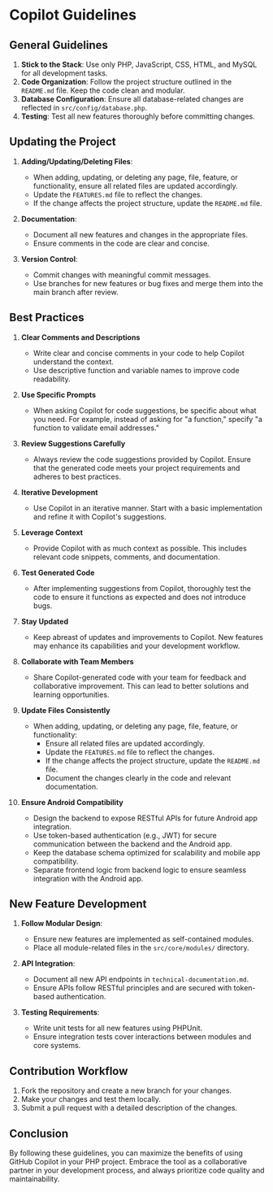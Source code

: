 # Copilot Guidelines

## General Guidelines
1. **Stick to the Stack**: Use only PHP, JavaScript, CSS, HTML, and MySQL for all development tasks.
2. **Code Organization**: Follow the project structure outlined in the `README.md` file. Keep the code clean and modular.
3. **Database Configuration**: Ensure all database-related changes are reflected in `src/config/database.php`.
4. **Testing**: Test all new features thoroughly before committing changes.

## Updating the Project
1. **Adding/Updating/Deleting Files**:
   - When adding, updating, or deleting any page, file, feature, or functionality, ensure all related files are updated accordingly.
   - Update the `FEATURES.md` file to reflect the changes.
   - If the change affects the project structure, update the `README.md` file.

2. **Documentation**:
   - Document all new features and changes in the appropriate files.
   - Ensure comments in the code are clear and concise.

3. **Version Control**:
   - Commit changes with meaningful commit messages.
   - Use branches for new features or bug fixes and merge them into the main branch after review.

## Best Practices
1. **Clear Comments and Descriptions**
   - Write clear and concise comments in your code to help Copilot understand the context.
   - Use descriptive function and variable names to improve code readability.

2. **Use Specific Prompts**
   - When asking Copilot for code suggestions, be specific about what you need. For example, instead of asking for "a function," specify "a function to validate email addresses."

3. **Review Suggestions Carefully**
   - Always review the code suggestions provided by Copilot. Ensure that the generated code meets your project requirements and adheres to best practices.

4. **Iterative Development**
   - Use Copilot in an iterative manner. Start with a basic implementation and refine it with Copilot's suggestions.

5. **Leverage Context**
   - Provide Copilot with as much context as possible. This includes relevant code snippets, comments, and documentation.

6. **Test Generated Code**
   - After implementing suggestions from Copilot, thoroughly test the code to ensure it functions as expected and does not introduce bugs.

7. **Stay Updated**
   - Keep abreast of updates and improvements to Copilot. New features may enhance its capabilities and your development workflow.

8. **Collaborate with Team Members**
   - Share Copilot-generated code with your team for feedback and collaborative improvement. This can lead to better solutions and learning opportunities.

9. **Update Files Consistently**
   - When adding, updating, or deleting any page, file, feature, or functionality:
     - Ensure all related files are updated accordingly.
     - Update the `FEATURES.md` file to reflect the changes.
     - If the change affects the project structure, update the `README.md` file.
     - Document the changes clearly in the code and relevant documentation.

10. **Ensure Android Compatibility**
    - Design the backend to expose RESTful APIs for future Android app integration.
    - Use token-based authentication (e.g., JWT) for secure communication between the backend and the Android app.
    - Keep the database schema optimized for scalability and mobile app compatibility.
    - Separate frontend logic from backend logic to ensure seamless integration with the Android app.

## New Feature Development
1. **Follow Modular Design**:
   - Ensure new features are implemented as self-contained modules.
   - Place all module-related files in the `src/core/modules/` directory.

2. **API Integration**:
   - Document all new API endpoints in `technical-documentation.md`.
   - Ensure APIs follow RESTful principles and are secured with token-based authentication.

3. **Testing Requirements**:
   - Write unit tests for all new features using PHPUnit.
   - Ensure integration tests cover interactions between modules and core systems.

## Contribution Workflow
1. Fork the repository and create a new branch for your changes.
2. Make your changes and test them locally.
3. Submit a pull request with a detailed description of the changes.

## Conclusion
By following these guidelines, you can maximize the benefits of using GitHub Copilot in your PHP project. Embrace the tool as a collaborative partner in your development process, and always prioritize code quality and maintainability.